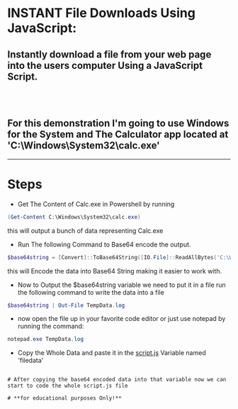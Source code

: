 # INSTANT File Downloads Using JavaScript:
## Instantly download a file from your web page into the users computer Using a JavaScript Script.
<br />
<br />

## For this demonstration I'm going to use Windows for the System and The Calculator app located at 'C:\Windows\System32\calc.exe'


---

# Steps
* Get The Content of Calc.exe in Powershell by running 
```powershell
(Get-Content C:\Windows\System32\calc.exe)
```
this will output a bunch of data representing Calc.exe

* Run The following Command to Base64 encode the output.
```powershell
$base64string = [Convert]::ToBase64String([IO.File]::ReadAllBytes('C:\Windows\System32\calc.exe'))
```
this will Encode the data into Base64 String making it easier to work with.

* Now to Output the $base64string variable we need to put it in a file run the following command to write the data into a file
```powershell
$base64string | Out-File TempData.log
```
* now open the file up in your favorite code editor or just use notepad by running the command:
```powershell
notepad.exe TempData.log
```
* Copy the Whole Data and paste it in the [script.js](script.js) Variable named 'filedata'
```

# After copying the base64 encoded data into that variable now we can start to code the whole script.js file

# **for educational purposes Only!**